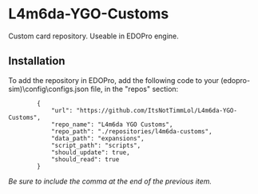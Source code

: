 # L4m6da-YGO-Customs
Custom card repository. Useable in EDOPro engine.

## Installation
To add the repository in EDOPro, add the following code to your (edopro-sim)\config\configs.json file, in the "repos" section:  

```
		{  
			"url": "https://github.com/ItsNotTimmLol/L4m6da-YGO-Customs",  
			"repo_name": "L4m6da YGO Customs",  
			"repo_path": "./repositories/l4m6da-customs",  
			"data_path": "expansions",
			"script_path": "scripts",
			"should_update": true,  
			"should_read": true  
		}
```

*Be sure to include the comma at the end of the previous item.*
